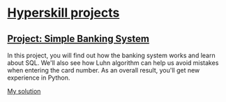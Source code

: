 # [Hyperskill projects](https://hyperskill.org/)

## [Project: Simple Banking System](https://hyperskill.org/projects/109)
In this project, you will find out how the banking system works and learn about SQL. We'll also see how Luhn algorithm can help us avoid mistakes when entering the card number. As an overall result, you'll get new experience in Python.

[My solution](https://github.com/AlexBojik/hyperskill/blob/master/banking.py)
